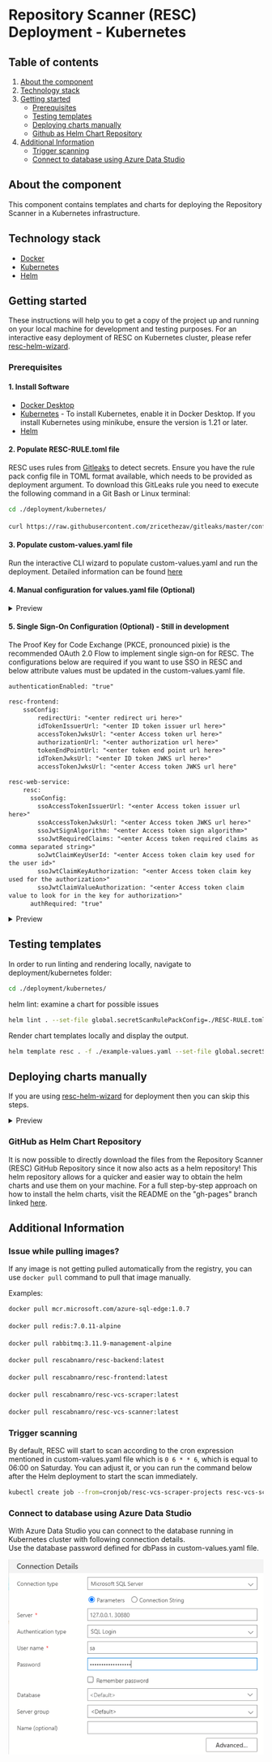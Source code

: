 # Repository Scanner (RESC) Deployment - Kubernetes

<!-- TABLE OF CONTENTS -->
## Table of contents
1. [About the component](#about-the-component)
2. [Technology stack](#technology-stack)
3. [Getting started](#getting-started)
    - [Prerequisites](#prerequisites)
    - [Testing templates](#testing-templates)
    - [Deploying charts manually](#deploying-charts-manually)
    - [Github as Helm Chart Repository](#github-as-helm-chart-repository)
4. [Additional Information](#additional-information)
    - [Trigger scanning](#trigger-scanning)
    - [Connect to database using Azure Data Studio](#connect-to-database-using-azure-data-studio)


<!-- ABOUT THE COMPONENT -->
## About the component
This component contains templates and charts for deploying the Repository Scanner in a Kubernetes infrastructure.

<!-- TECHNOLOGY STACK -->
## Technology stack
* [Docker](https://www.docker.com/)
* [Kubernetes](https://kubernetes.io/)
* [Helm](https://helm.sh/)

<!-- GETTING STARTED -->
## Getting started

These instructions will help you to get a copy of the project up and running on your local machine for development and testing purposes.
For an interactive easy deployment of RESC on Kubernetes cluster, please refer [resc-helm-wizard](https://github.com/abnamro/repository-scanner/blob/main/deployment/resc-helm-wizard/README.md).

### Prerequisites
#### 1. Install Software
* [Docker Desktop](https://www.docker.com/products/docker-desktop/)
* [Kubernetes](https://docs.docker.com/desktop/kubernetes/) - To install Kubernetes, enable it in Docker Desktop. If you install Kubernetes using minikube, ensure the version is 1.21 or later.
* [Helm](https://helm.sh/docs/intro/install/)

 
#### 2. Populate RESC-RULE.toml file
RESC uses rules from [Gitleaks](https://github.com/zricethezav/gitleaks) to detect secrets.
Ensure you have the rule pack config file in TOML format available, which needs to be provided as deployment argument.
To download this GitLeaks rule you need to execute the following command in a Git Bash or Linux terminal:

```bash
cd ./deployment/kubernetes/

curl https://raw.githubusercontent.com/zricethezav/gitleaks/master/config/gitleaks.toml > RESC-RULE.toml
```

#### 3. Populate custom-values.yaml file

Run the interactive CLI wizard to populate custom-values.yaml and run the deployment.
Detailed information can be found [here](https://github.com/abnamro/repository-scanner/blob/main/deployment/resc-helm-wizard/README.md)

#### 4. Manual configuration for values.yaml file (Optional)
<details>
  <summary>Preview</summary>
  
  #### 1. Create persistent volume and update it in custom-values.yaml
Create two folders in your user folder and name them _database_ and _rabbitmq_ as described below.

Windows: C:\Users\<username>\resc\database and C:\Users\<username>\resc\rabbitmq  
Linux: /Users/<username>/var/resc/database and /Users/<username>/var/resc/rabbitmq

Update persistent volume claim path and hostOS for database.
```
Windows:
--------------
resc-database:
  hostOS: "windows"
  database:
    pvc_path: "/run/desktop/mnt/host/c/Users/<username>/resc/database"

Linux:
--------------
resc-database:
  hostOS: "linux"
  database:
    pvc_path: "/Users/<username>/var/resc/database"
```

Update persistent volume claim path and filemountType for rabbitmq in your custom-values.yaml file.
```
Windows:
--------------
resc-rabbitmq:
  filemountType: "windows"
  rabbitMQ:
    pvc_path: "/run/desktop/mnt/host/c/Users/<username>/resc/rabbitmq"

Linux:
--------------
resc-rabbitmq:
  filemountType: "linux"
  rabbitMQ:
    pvc_path: "/Users/<username>/var/resc/rabbitmq"
```

#### 2. Provide details of the accounts/projects to scan
You need to provide at least one vcs (Version Control System) instance details to start scanning.
Below is an example for how to scan repositories from GitHub.
* scope: List of GitHub accounts you want to scan.
  For example, let's say you want to scan all the repositories for the following GitHub accounts.  
  https://github.com/kubernetes  
  https://github.com/docker

  Then you need to add those accounts to scope like : ["kubernetes", "docker"]. All the repositories from those accounts will be scanned.
* exceptions (optional): If you want to exclude any account from scan, then add it to exceptions. Default is empty exception.
* usernameValue: Provide your GitHub username.
* tokenValue: Provide your GitHub personal access token if you wish to scan private repositories.



```yaml
resc-vcs-instances:
  vcsInstances:
    ### Github ###
    - name: "GITHUB_PUBLIC"
      scope: ["kubernetes", "docker"]
      exceptions: []
      providerType: "GITHUB_PUBLIC"
      hostname: "github.com"
      port: "443"
      scheme: "https"
      username: "GITHUB_PUBLIC_USERNAME"
      usernameValue: "<enter your github username here>"
      organization: ""
      token: "GITHUB_PUBLIC_TOKEN"
      tokenValue: "<enter your github personal access token here>"
```

</details>

#### 5. Single Sign-On Configuration (Optional) - Still in development
The Proof Key for Code Exchange (PKCE, pronounced pixie) is the recommended OAuth 2.0 Flow to implement single sign-on for RESC. The configurations below are required if you want to use SSO in RESC and below attribute values must be updated in the custom-values.yaml file.

```
authenticationEnabled: "true"
```

```
resc-frontend:
    ssoConfig:
        redirectUri: "<enter redirect uri here>"
        idTokenIssuerUrl: "<enter ID token issuer url here>"
        accessTokenJwksUrl: "<enter Access token url here>"
        authorizationUrl: "<enter authorization url here>"
        tokenEndPointUrl: "<enter token end point url here>"
        idTokenJwksUrl: "<enter ID token JWKS url here>"
        accessTokenJwksUrl: "<enter Access token JWKS url here"
```

```
resc-web-service:
    resc:
      ssoConfig:
        ssoAccessTokenIssuerUrl: "<enter Access token issuer url here>"
        ssoAccessTokenJwksUrl: "<enter Access token JWKS url here>"
        ssoJwtSignAlgorithm: "<enter Access token sign algorithm>" 
        ssoJwtRequiredClaims: "<enter Access token required claims as comma separated string>"
        soJwtClaimKeyUserId: "<enter Access token claim key used for the user id>"
        ssoJwtClaimKeyAuthorization: "<enter Access token claim key used for the authorization>"
        ssoJwtClaimValueAuthorization: "<enter Access token claim value to look for in the key for authorization>"
      authRequired: "true"
```


<details>
  <summary>Preview</summary>
Examples and explanation:

1. redirectUri: "http://localhost:30000/callback"
    The Redirect URI is a URL that specifies where the authorization code should be sent by the authorization server.

2. idTokenIssuerUrl: "https://example.com"
    The ID token issuer URL refers to the URL of the authorization server where the client application can retrieve the ID token during the PKCE flow to authenticate the user and to obtain information about the user's identity.

3. authorizationUrl: "https://example.com/as/authorization.oauth2"
    The authorization URL in PKCE flow is the endpoint where the user is redirected to grant consent and authenticate with the authorization server, while also providing the PKCE code challenge.

4. tokenEndPointUrl: "https://example.com/as/token.oauth2"
    The token endpoint URL is the endpoint where the client exchanges an authorization code for an access token.

5. idTokenJwksUrl: "https://example.com/pf/JWKS"
    The ID token JWKS URL is the endpoint where the client can retrieve the JSON Web Key Set (JWKS) to verify the signature of the ID token received during OAuth 2.0 PKCE flow.


6. accessTokenIssuerUrl / ssoAccessTokenIssuerUrl: "https://example.com"
    The access token issuer URL is the endpoint where the Authorization Server issues access tokens in the PKCE flow.

7. accessTokenJwksUrl / ssoAccessTokenJwksUrl: "https://example.com/ext/employeeoidc/jwks"
    The access token JWKS URL is the endpoint where the server provides the public keys needed to verify the signature of an access token.

8. ssoJwtSignAlgorithm: "RS256"
    The signing algoritm used by the SSO provider to sign the access token.

9. ssoJwtRequiredClaims: "email,roles,firstname"
    List of claims required to be present in the SSO token.

10. soJwtClaimKeyUserId: "email"
    Claim key used to identify the user by (used for saving audit records under that user).

11. ssoJwtClaimKeyAuthorization: "roles"
    Claim key used for the authorization check, it needs to be present and have the value from ssoJwtClaimValueAuthorization as part of it.

12. ssoJwtClaimValueAuthorization: "RESC_USER"
    Claim value used to check the contents of the claim key defined in ssoJwtClaimKeyAuthorization if its part of the value, if not the user will not be allowed to use the system.

 </details>
    
## Testing templates
In order to run linting and rendering locally, navigate to deployment/kubernetes folder:
```bash
cd ./deployment/kubernetes/
```

helm lint: examine a chart for possible issues
```bash
helm lint . --set-file global.secretScanRulePackConfig=./RESC-RULE.toml
```

Render chart templates locally and display the output.
```bash
helm template resc . -f ./example-values.yaml --set-file global.secretScanRulePackConfig=./RESC-RULE.toml
```

## Deploying charts manually
If you are using [resc-helm-wizard](https://github.com/abnamro/repository-scanner/blob/main/deployment/resc-helm-wizard/README.md) for deployment then you can skip this steps.
<details>
  <summary>Preview</summary>
Make sure you have completed the [pre-requisite](#prerequisites) steps.

* Ensure the namespace is created, if not then run
  ```bash
  kubectl create namespace resc
  ```
* Navigate to deployment/kubernetes folder.
  ```bash
  cd ./deployment/kubernetes/
  ```

* Deploy the helm charts.
  ```bash
  helm install --namespace resc resc . -f ./example-values.yaml --set-file global.secretScanRulePackConfig=./RESC-RULE.toml
  ```

* Optionally, set the default namespace for all kubectl commands. Now you no longer need to specify the -n resc option for all the kubectl commands.
  ```bash
  kubectl config set-context --current --namespace=resc
  ```

* Wait for approximately two minutes, then run the below commands to verify the installation. All pods should be in `Running` state.
  ```bash
  helm list -n resc
  kubectl get pods -n resc
  ```
  ![deployment-status-screenshot!](images/deployment-status.png)

* To upgrade the deployment run the following command.
  ```bash
  helm upgrade --namespace resc resc . -f ../resc-helm-wizard/custom-values.yaml --set-file global.secretScanRulePackConfig=./RESC-RULE.toml
  ```
* To uninstall or delete the deployment run the following command.
  ```bash
  helm uninstall resc --namespace resc
  ```
 </details>  

### GitHub as Helm Chart Repository
It is now possible to directly download the files from the Repository Scanner (RESC) GitHub Repository since it now also
acts as a helm repository! This helm repository allows for a quicker and easier way to obtain the helm charts and use them
on your machine. For a full step-by-step approach on how to install the helm charts, visit the README on the "gh-pages" branch
linked [here](https://github.com/abnamro/repository-scanner/blob/gh-pages/README.md).

## Additional Information
### Issue while pulling images?
If any image is not getting pulled automatically from the registry, you can use `docker pull` command to pull that image manually.

Examples:
```bash
docker pull mcr.microsoft.com/azure-sql-edge:1.0.7

docker pull redis:7.0.11-alpine

docker pull rabbitmq:3.11.9-management-alpine

docker pull rescabnamro/resc-backend:latest

docker pull rescabnamro/resc-frontend:latest

docker pull rescabnamro/resc-vcs-scraper:latest

docker pull rescabnamro/resc-vcs-scanner:latest
```

### Trigger scanning
By default, RESC will start to scan according to the cron expression mentioned in custom-values.yaml file which is `0 6 * * 6`, which is equal to 06:00 on Saturday.
You can adjust it, or you can run the command below after the Helm deployment to start the scan immediately.
```bash
kubectl create job --from=cronjob/resc-vcs-scraper-projects resc-vcs-scraper-projects -n resc
```
### Connect to database using Azure Data Studio
With Azure Data Studio you can connect to the database running in Kubernetes cluster with following connection details.  
Use the database password defined for dbPass in custom-values.yaml file.

![db-connection-screenshot!](images/db-connection.png)
